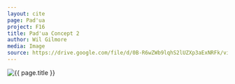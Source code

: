 ```yaml
---
layout: cite
page: Pad'ua
project: F16
title: Pad'ua Concept 2
author: Wil Gilmore
media: Image
source: https://drive.google.com/file/d/0B-R6wZWb9lqhS2lUZXp3aExNRFk/view?usp=sharing
---
```

![{{ page.title }}](/projects/F16/characters/padua/concept2.png)

